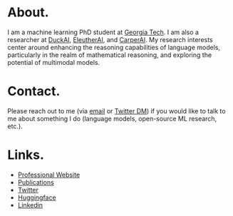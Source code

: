# About.

I am a machine learning PhD student at [Georgia Tech](https://ml.gatech.edu). I am also a researcher at 
[DuckAI](https://duckai.org/), 
[EleutherAI](https://www.eleuther.ai/), and 
[CarperAI](https://carper.ai/). 
My research interests center around 
enhancing the reasoning capabilities of language models, 
particularly in the realm of mathematical reasoning, 
and exploring the potential of multimodal models.

# Contact. 

Please reach out to me (via [email](mailto:tsawada@gatech.edu) or [Twitter DM](https://twitter.com/tsawada_ml)) 
if you would like to talk to me about something I do (language models, open-source ML research, etc.).</p>
            
# Links.

- [Professional Website](https://tomohiro-sawada.github.io/)
- [Publications](https://scholar.google.com/citations?user=t0dADxkAAAAJ&hl=en)
- [Twitter](twitter.com/tsawada_ml)
- [Huggingface](https://huggingface.co/tsawada)
- [Linkedin](https://www.linkedin.com/in/tom-sawada-16303220a/)

